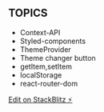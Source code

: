 ## TOPICS

* Context-API
* Styled-components
* ThemeProvider
* Theme changer button
* getItem,setItem
* localStorage
* react-router-dom

[Edit on StackBlitz ⚡️](https://stackblitz.com/edit/react-qpjnxu)
